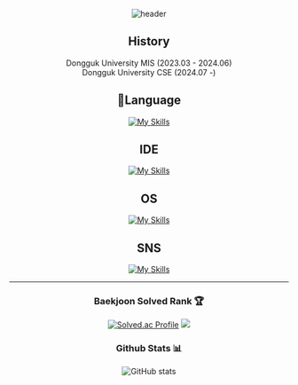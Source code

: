 <div align="center">

![header](https://capsule-render.vercel.app/api?type=waving&color=0:7469B6,100:7469B6&height=300&text=HyoHwan)


## History
Dongguk University MIS (2023.03 - 2024.06) <br>
Dongguk University CSE (2024.07 -)

## 🚩Language

[![My Skills](https://skillicons.dev/icons?i=java,py,c,cpp,react,js,html,css,django)](https://skillicons.dev)

## IDE

[![My Skills](https://skillicons.dev/icons?i=idea,visualstudio,vscode,vim)](https://skillicons.dev)

## OS

[![My Skills](https://skillicons.dev/icons?i=windows,linux)](https://skillicons.dev)


## SNS

[![My Skills](https://skillicons.dev/icons?i=github,git,instagram,notion,discord,gmail)](https://skillicons.dev)


---
<div>
	
### Baekjoon Solved Rank 🏆

[![Solved.ac Profile](http://mazassumnida.wtf/api/v2/generate_badge?boj=clwm0217)](https://solved.ac/clwm0217)
<a href="https://solved.ac/profile/ddoe0318">
	<img src="http://mazandi.herokuapp.com/api?handle=clwm0217&theme=dark" />
</a>


### Github Stats 📊
![GitHub stats](https://github-readme-stats.vercel.app/api?username=clwmfksek&show_icons=true&theme=radical)
